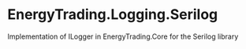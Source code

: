 # EnergyTrading.Logging.Serilog
Implementation of ILogger in EnergyTrading.Core for the Serilog library
